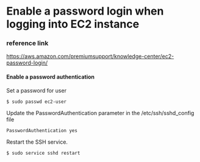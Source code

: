 Enable a password login when logging into EC2 instance
=============

### reference link

<https://aws.amazon.com/premiumsupport/knowledge-center/ec2-password-login/>


#### Enable a password authentication

Set a password for user

    $ sudo passwd ec2-user
    
Update the PasswordAuthentication parameter in the /etc/ssh/sshd_config file

    PasswordAuthentication yes    
    
Restart the SSH service.

    $ sudo service sshd restart